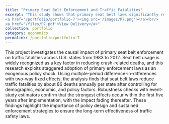 ```yaml
---
title: "Primary Seat Belt Enforcement and Traffic Fatalities"
excerpt: "This study shows that primary seat belt laws significantly reduce traffic fatalities in U.S. states, though the effect diminishes over time..<br/>
<a href='/portfolio/portfolio-7'><img src='/images/P7.png'></a><br/>
<a href='/files/P7.pdf'>View Delivery</a>"
collection: portfolio
category: economics
permalink: /portfolio/portfolio-7
---
```


This project investigates the causal impact of primary seat belt enforcement on traffic fatalities across U.S. states from 1983 to 2012. Seat belt usage is widely recognized as a key factor in reducing crash-related deaths, and this research exploits staggered adoption of primary enforcement laws as an exogenous policy shock. Using multiple-period difference-in-differences with two-way fixed effects, the analysis finds that seat belt laws reduce traffic fatalities by about 86 deaths annually per state after controlling for demographic, economic, and policy factors. Robustness checks with event-study estimators confirm that the strongest effects occur within the first five years after implementation, with the impact fading thereafter. These findings highlight the importance of policy design and sustained enforcement strategies to ensure the long-term effectiveness of traffic safety laws.
